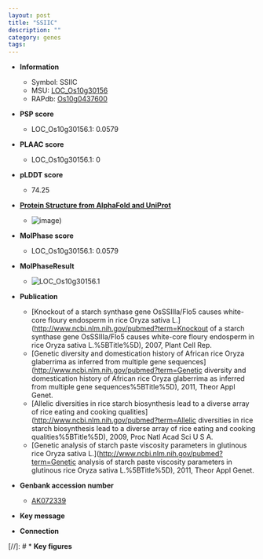 ```yaml
---
layout: post
title: "SSIIC"
description: ""
category: genes
tags: 
---
```


* **Information**  
    + Symbol: SSIIC  
    + MSU: [LOC_Os10g30156](http://rice.plantbiology.msu.edu/cgi-bin/ORF_infopage.cgi?orf=LOC_Os10g30156)  
    + RAPdb: [Os10g0437600](http://rapdb.dna.affrc.go.jp/viewer/gbrowse_details/irgsp1?name=Os10g0437600)  

* **PSP score**  
    + LOC_Os10g30156.1: 0.0579 

* **PLAAC score**  
    + LOC_Os10g30156.1: 0 

* **pLDDT score**
    + 74.25

* **[Protein Structure from AlphaFold and UniProt](https://www.uniprot.org/uniprotkb/Q7XE48/entry#structure)**
    + ![image](https://ricepsp.github.io/images/Q7/AF-Q7XE48-F1.png))

* **MolPhase score**
    + LOC_Os10g30156.1: 0.0579

* **MolPhaseResult**
    + ![LOC_Os10g30156.1](https://ricepsp.github.io/pictures/LOC_Os10g/LOC_Os10g30156.1.png)

* **Publication**  
    + [Knockout of a starch synthase gene OsSSIIIa/Flo5 causes white-core floury endosperm in rice Oryza sativa L.](http://www.ncbi.nlm.nih.gov/pubmed?term=Knockout of a starch synthase gene OsSSIIIa/Flo5 causes white-core floury endosperm in rice Oryza sativa L.%5BTitle%5D), 2007, Plant Cell Rep.
    + [Genetic diversity and domestication history of African rice Oryza glaberrima as inferred from multiple gene sequences](http://www.ncbi.nlm.nih.gov/pubmed?term=Genetic diversity and domestication history of African rice Oryza glaberrima as inferred from multiple gene sequences%5BTitle%5D), 2011, Theor Appl Genet.
    + [Allelic diversities in rice starch biosynthesis lead to a diverse array of rice eating and cooking qualities](http://www.ncbi.nlm.nih.gov/pubmed?term=Allelic diversities in rice starch biosynthesis lead to a diverse array of rice eating and cooking qualities%5BTitle%5D), 2009, Proc Natl Acad Sci U S A.
    + [Genetic analysis of starch paste viscosity parameters in glutinous rice Oryza sativa L.](http://www.ncbi.nlm.nih.gov/pubmed?term=Genetic analysis of starch paste viscosity parameters in glutinous rice Oryza sativa L.%5BTitle%5D), 2011, Theor Appl Genet.

* **Genbank accession number**  
    + [AK072339](http://www.ncbi.nlm.nih.gov/nuccore/AK072339)

* **Key message**  

* **Connection**  

[//]: # * **Key figures**  


